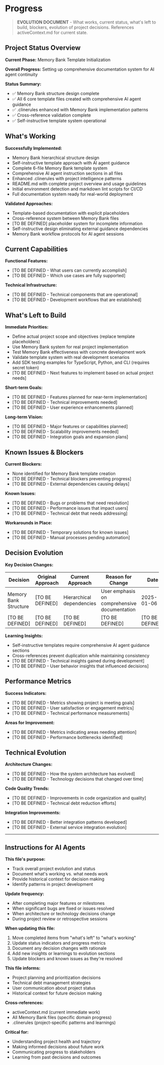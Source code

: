 # Progress

> **EVOLUTION DOCUMENT** - What works, current status, what's left to build, blockers, evolution of project decisions. References activeContext.md for current state.

## Project Status Overview

**Current Phase:** Memory Bank Template Initialization

**Overall Progress:** Setting up comprehensive documentation system for AI agent continuity

**Status Summary:**

- ✅ Memory Bank structure design complete
- ✅ All 6 core template files created with comprehensive AI agent guidance
- ✅ .clinerules enhanced with Memory Bank implementation patterns
- ✅ Cross-reference validation complete
- ✅ Self-instructive template system operational

## What's Working

**Successfully Implemented:**

- Memory Bank hierarchical structure design
- Self-instructive template approach with AI agent guidance
- Complete 6-file Memory Bank template system
- Comprehensive AI agent instruction sections in all files
- Enhanced .clinerules with project intelligence patterns
- README.md with complete project overview and usage guidelines
- Initial environment detection and markdown lint scripts for CI/CD
- Full documentation system ready for real-world deployment

**Validated Approaches:**

- Template-based documentation with explicit placeholders
- Cross-reference system between Memory Bank files
- [TO BE DEFINED] placeholder system for incomplete information
- Self-instructive design eliminating external guidance dependencies
- Memory Bank workflow protocols for AI agent sessions

## Current Capabilities

**Functional Features:**

- [TO BE DEFINED - What users can currently accomplish]
- [TO BE DEFINED - Which use cases are fully supported]

**Technical Infrastructure:**

- [TO BE DEFINED - Technical components that are operational]
- [TO BE DEFINED - Development workflows that are established]

## What's Left to Build

**Immediate Priorities:**

- Define actual project scope and objectives (replace template placeholders)
- Use Memory Bank system for real project implementation
- Test Memory Bank effectiveness with concrete development work
- Validate template system with real development scenarios
- Add SDK testing examples for TypeScript, Python, and CLI (requires secret token)
- [TO BE DEFINED - Next features to implement based on actual project needs]

**Short-term Goals:**

- [TO BE DEFINED - Features planned for near-term implementation]
- [TO BE DEFINED - Technical improvements needed]
- [TO BE DEFINED - User experience enhancements planned]

**Long-term Vision:**

- [TO BE DEFINED - Major features or capabilities planned]
- [TO BE DEFINED - Scalability improvements needed]
- [TO BE DEFINED - Integration goals and expansion plans]

## Known Issues & Blockers

**Current Blockers:**

- None identified for Memory Bank template creation
- [TO BE DEFINED - Technical blockers preventing progress]
- [TO BE DEFINED - External dependencies causing delays]

**Known Issues:**

- [TO BE DEFINED - Bugs or problems that need resolution]
- [TO BE DEFINED - Performance issues that impact users]
- [TO BE DEFINED - Technical debt that needs addressing]

**Workarounds in Place:**

- [TO BE DEFINED - Temporary solutions for known issues]
- [TO BE DEFINED - Manual processes pending automation]

## Decision Evolution

**Key Decision Changes:**

| Decision | Original Approach | Current Approach | Reason for Change | Date |
|----------|-------------------|------------------|-------------------|------|
| Memory Bank Structure | [TO BE DEFINED] | Hierarchical dependencies | User emphasis on comprehensive documentation | 2025-01-06 |
| [TO BE DEFINED] | [TO BE DEFINED] | [TO BE DEFINED] | [TO BE DEFINED] | [TO BE DEFINED] |

**Learning Insights:**

- Self-instructive templates require comprehensive AI agent guidance sections
- Cross-references prevent duplication while maintaining consistency
- [TO BE DEFINED - Technical insights gained during development]
- [TO BE DEFINED - User behavior insights that influenced decisions]

## Performance Metrics

**Success Indicators:**

- [TO BE DEFINED - Metrics showing project is meeting goals]
- [TO BE DEFINED - User satisfaction or engagement metrics]
- [TO BE DEFINED - Technical performance measurements]

**Areas for Improvement:**

- [TO BE DEFINED - Metrics indicating areas needing attention]
- [TO BE DEFINED - Performance bottlenecks identified]

## Technical Evolution

**Architecture Changes:**

- [TO BE DEFINED - How the system architecture has evolved]
- [TO BE DEFINED - Technology decisions that changed over time]

**Code Quality Trends:**

- [TO BE DEFINED - Improvements in code organization and quality]
- [TO BE DEFINED - Technical debt reduction efforts]

**Integration Improvements:**

- [TO BE DEFINED - Better integration patterns developed]
- [TO BE DEFINED - External service integration evolution]

---

## Instructions for AI Agents

**This file's purpose:**

- Track overall project evolution and status
- Document what's working vs. what needs work
- Provide historical context for decision making
- Identify patterns in project development

**Update frequency:**

- After completing major features or milestones
- When significant bugs are fixed or issues resolved
- When architecture or technology decisions change
- During project review or retrospective sessions

**When updating this file:**

1. Move completed items from "what's left" to "what's working"
2. Update status indicators and progress metrics
3. Document any decision changes with rationale
4. Add new insights or learnings to evolution sections
5. Update blockers and known issues as they're resolved

**This file informs:**

- Project planning and prioritization decisions
- Technical debt management strategies
- User communication about project status
- Historical context for future decision making

**Cross-references:**

- activeContext.md (current immediate work)
- All Memory Bank files (specific domain progress)
- .clinerules (project-specific patterns and learnings)

**Critical for:**

- Understanding project health and trajectory
- Making informed decisions about future work
- Communicating progress to stakeholders
- Learning from past decisions and outcomes
